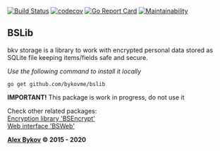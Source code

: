 [![Build Status](https://travis-ci.com/bykovme/bslib.svg?branch=master)](https://travis-ci.com/bykovme/bslib)
[![codecov](https://codecov.io/gh/bykovme/bslib/branch/master/graph/badge.svg)](https://codecov.io/gh/bykovme/bslib)
[![Go Report Card](https://goreportcard.com/badge/github.com/bykovme/bslib)](https://goreportcard.com/report/github.com/bykovme/bslib)
[![Maintainability](https://api.codeclimate.com/v1/badges/80b653b7e105e848aff5/maintainability)](https://codeclimate.com/github/bykovme/bslib/maintainability)

## BSLib

bkv storage is a library to work with encrypted personal data stored as SQLite file keeping items/fields safe and secure.

*Use the following command to install it locally* 
```
go get github.com/bykovme/bslib
```

**IMPORTANT!** This package is work in progress, do not use it 

Check other related packages:  
[Encryption library 'BSEncrypt'](https://github.com/bykovme/bsencrypt)  
[Web interface 'BSWeb'](https://github.com/bykovme/bsweb)

**[Alex Bykov](https://bykovsoft.com) © 2015 - 2020**


